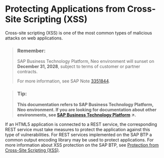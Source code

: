 <!-- loiocd584e4c02054c6cb6360a439d6c8364 -->

# Protecting Applications from Cross-Site Scripting \(XSS\)

Cross-site scripting \(XSS\) is one of the most common types of malicious attacks on web applications.

> ### Remember:  
> SAP Business Technology Platform, Neo environment will sunset on **December 31, 2028**, subject to terms of customer or partner contracts.
> 
> For more information, see SAP Note [3351844](https://me.sap.com/notes/3351844).

> ### Tip:  
> **This documentation refers to SAP Business Technology Platform, Neo environment. If you are looking for documentation about other environments, see [SAP Business Technology Platform](https://help.sap.com/viewer/65de2977205c403bbc107264b8eccf4b/Cloud/en-US/6a2c1ab5a31b4ed9a2ce17a5329e1dd8.html "SAP Business Technology Platform (SAP BTP) is an integrated offering comprised of four technology portfolios: database and data management, application development and integration, analytics, and intelligent technologies. The platform offers users the ability to turn data into business value, compose end-to-end business processes, and build and extend SAP applications quickly.") :arrow_upper_right:.**

If an HTML5 application is connected to a REST service, the corresponding REST service must take measures to protect the application against this type of vulnerabilities. For REST services implemented on the SAP BTP a common output encoding library may be used to protect applications. For more information about XSS protection on the SAP BTP, see [Protection from Cross-Site Scripting \(XSS\)](protection-from-cross-site-scripting-xss-e643316.md).

